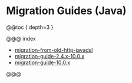 <a id="migration-guides-java"></a>
# Migration Guides (Java)

@@toc { depth=3 }

@@@ index

* [migration-from-old-http-javadsl](migration-from-old-http-javadsl.md)
* [migration-guide-2.4.x-10.0.x](migration-guide-2.4.x-10.0.x.md)
* [migration-guide-10.0.x](migration-guide-10.0.x.md)

@@@
